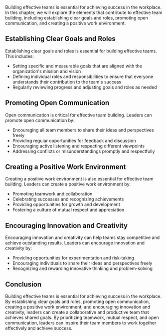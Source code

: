 
Building effective teams is essential for achieving success in the workplace. In this chapter, we will explore the elements that contribute to effective team building, including establishing clear goals and roles, promoting open communication, and creating a positive work environment.

Establishing Clear Goals and Roles
----------------------------------

Establishing clear goals and roles is essential for building effective teams. This includes:

* Setting specific and measurable goals that are aligned with the organization's mission and vision
* Defining individual roles and responsibilities to ensure that everyone understands their contribution to the team's success
* Regularly reviewing progress and adjusting goals and roles as needed

Promoting Open Communication
----------------------------

Open communication is critical for effective team building. Leaders can promote open communication by:

* Encouraging all team members to share their ideas and perspectives freely
* Providing regular opportunities for feedback and discussion
* Encouraging active listening and respecting different viewpoints
* Addressing conflicts or misunderstandings promptly and respectfully

Creating a Positive Work Environment
------------------------------------

Creating a positive work environment is also essential for effective team building. Leaders can create a positive work environment by:

* Promoting teamwork and collaboration
* Celebrating successes and recognizing achievements
* Providing opportunities for growth and development
* Fostering a culture of mutual respect and appreciation

Encouraging Innovation and Creativity
-------------------------------------

Encouraging innovation and creativity can help teams stay competitive and achieve outstanding results. Leaders can encourage innovation and creativity by:

* Providing opportunities for experimentation and risk-taking
* Encouraging individuals to share their ideas and perspectives freely
* Recognizing and rewarding innovative thinking and problem-solving

Conclusion
----------

Building effective teams is essential for achieving success in the workplace. By establishing clear goals and roles, promoting open communication, creating a positive work environment, and encouraging innovation and creativity, leaders can create a collaborative and productive team that achieves shared goals. By prioritizing teamwork, mutual respect, and open communication, leaders can inspire their team members to work together effectively and achieve success.

